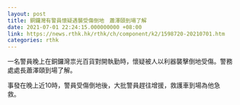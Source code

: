 ```yaml
---
layout: post
title: 銅鑼灣有警員懷疑遇襲受傷倒地　蕭澤頤到場了解
date: 2021-07-01 22:24:15.000000000 +08:00
link: https://news.rthk.hk/rthk/ch/component/k2/1598720-20210701.htm
categories: rthk
---
```


一名警員晚上在銅鑼灣祟光百貨對開執勤時，懷疑被人以利器襲擊倒地受傷。警務處處長蕭澤頤到場了解。

事發在晚上近10時，警員受傷倒地後，大批警員趕往增援，救護車到場為他急救。
